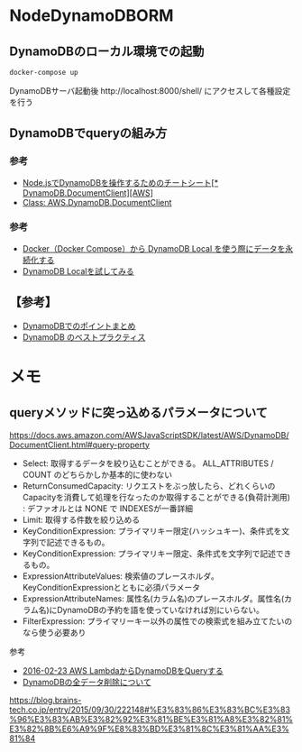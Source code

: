 # NodeDynamoDBORM

## DynamoDBのローカル環境での起動

```sh
docker-compose up
```

DynamoDBサーバ起動後 http://localhost:8000/shell/ にアクセスして各種設定を行う

## DynamoDBでqueryの組み方

### 参考

* [Node.jsでDynamoDBを操作するためのチートシート[* DynamoDB.DocumentClient][AWS]](https://qiita.com/Yuki_BB3/items/83198b4d9daca7ccd746)
* [Class: AWS.DynamoDB.DocumentClient](https://docs.aws.amazon.com/AWSJavaScriptSDK/latest/AWS/DynamoDB/DocumentClient.html)

### 参考

* [Docker（Docker Compose）から DynamoDB Local を使う際にデータを永続化する](https://qiita.com/okashoi/items/f1c757279574d37b812e)
* [DynamoDB Localを試してみる](https://dev.classmethod.jp/etc/try_dynamodb_local/)

## 【参考】

* [DynamoDBでのポイントまとめ](https://qiita.com/yoskhdia/items/6897f66bdf93017ca033)
* [DynamoDB のベストプラクティス](https://docs.aws.amazon.com/ja_jp/amazondynamodb/latest/developerguide/best-practices.html)


# メモ
## queryメソッドに突っ込めるパラメータについて
https://docs.aws.amazon.com/AWSJavaScriptSDK/latest/AWS/DynamoDB/DocumentClient.html#query-property

 * Select: 取得するデータを絞り込むことができる。 ALL_ATTRIBUTES / COUNT のどちらかしか基本的に使わない
 * ReturnConsumedCapacity: リクエストをぶっ放したら、どれくらいのCapacityを消費して処理を行なったのか取得することができる(負荷計測用) : デファオルとは NONE で INDEXESが一番詳細
 * Limit: 取得する件数を絞り込める
 * KeyConditionExpression: プライマリキー限定(ハッシュキー)、条件式を文字列で記述できるもの。
 * KeyConditionExpression: プライマリキー限定、条件式を文字列で記述できるもの。
 * ExpressionAttributeValues: 検索値のプレースホルダ。KeyConditionExpressionとともに必須パラメータ
 * ExpressionAttributeNames: 属性名(カラム名)のプレースホルダ。属性名(カラム名)にDynamoDBの予約を語を使っていなければ別にいらない。
 * FilterExpression: プライマリーキー以外の属性での検索式を組み立てたいのなら使う必要あり

参考
* [2016-02-23
AWS LambdaからDynamoDBをQueryする](https://takamints.hatenablog.jp/entry/2016/02/25/query-aws-dynamodb-by-aws-lambda-function)
* [DynamoDBの全データ削除について](https://qiita.com/HagaSpa/items/1fc831acf29dcd133b40)



https://blog.brains-tech.co.jp/entry/2015/09/30/222148#%E3%83%86%E3%83%BC%E3%83%96%E3%83%AB%E3%82%92%E3%81%BE%E3%81%A8%E3%82%81%E3%82%8B%E6%A9%9F%E8%83%BD%E3%81%8C%E3%81%AA%E3%81%84